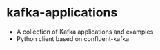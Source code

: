 # kafka-applications

* A collection of Kafka applications and examples
* Python client based on confluent-kafka